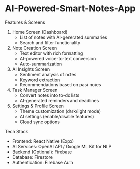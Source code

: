 # AI-Powered-Smart-Notes-App


Features & Screens
1. Home Screen (Dashboard)
    * List of notes with AI-generated summaries
    * Search and filter functionality
2. Note Creation Screen
    * Text editor with rich formatting
    * AI-powered voice-to-text conversion
    * Auto-summarization
3. AI Insights Screen
    * Sentiment analysis of notes
    * Keyword extraction
    * Recommendations based on past notes
4. Task Manager Screen
    * Convert notes into to-do lists
    * AI-generated reminders and deadlines
5. Settings & Profile Screen
    * Theme customization (dark/light mode)
    * AI settings (enable/disable features)
    * Cloud sync options


Tech Stack
* Frontend: React Native (Expo)
* AI Services: OpenAI API / Google ML Kit for NLP
* Backend (Optional): Firebase
* Database: Firestore
* Authentication: Firebase Auth
